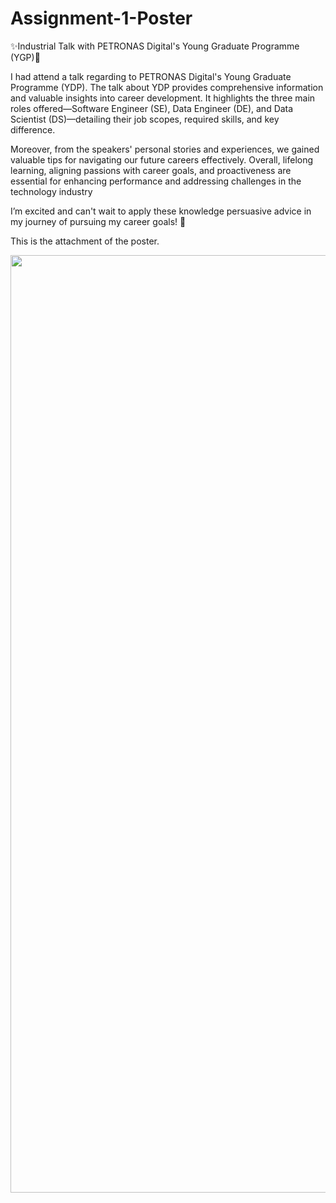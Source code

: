 # Assignment-1-Poster
✨Industrial Talk with PETRONAS Digital's Young Graduate Programme (YGP)🎉

I had attend a talk regarding to PETRONAS Digital's Young Graduate Programme (YDP). The talk about YDP provides comprehensive information and valuable insights into career development. It highlights the three main roles offered—Software Engineer (SE), Data Engineer (DE), and Data Scientist (DS)—detailing their job scopes, required skills, and key difference. 

Moreover, from the speakers' personal stories and experiences, we gained valuable tips for navigating our future careers effectively. Overall, lifelong learning, aligning passions with career goals, and proactiveness are essential for enhancing performance and addressing challenges in the technology industry

 I’m excited and can't wait to apply these knowledge persuasive advice in my journey of pursuing my career goals! 🚀 

This is the attachment of the poster.
<p align="center">
  <img src = "https://github.com/user-attachments/assets/20b1448a-77d4-434b-b436-db5127d82e3f" width="800" height="1500"/>
</p>

